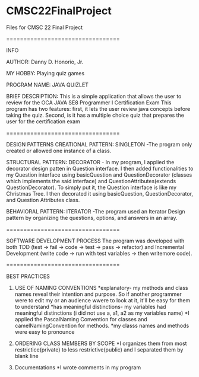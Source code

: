 # CMSC22FinalProject
Files for CMSC 22 Final Project

=================================

INFO

AUTHOR: Danny D. Honorio, Jr.

MY HOBBY: Playing quiz games

PROGRAM NAME: JAVA QUIZLET

BRIEF DESCRIPTION: This is a simple application that allows the user to review for the OCA JAVA SE8 Programmer I Certification Exam
                   This program has two features: first, it lets the user review java concepts before taking the quiz.
                   Second, is it has a multiple choice quiz that prepares the user for the certification exam

=================================

DESIGN PATTERNS
CREATIONAL PATTERN: SINGLETON -The program only created or allowed one instance of a class.

STRUCTURAL PATTERN: DECORATOR - In my program, I applied the decorator design patten in Question interface. I then added functionalities to my Question interface using 
                                basicQuestion and QuestionDecorator (classes which implements the said interface) and QuestionAttributes(extends QuestionDecorator).
                                To simply put it, the Question interface is like my Christmas Tree. I then decorated it using basicQuestion, QuestionDecorator, and
                                Question Attributes class.
                           
BEHAVIORAL PATTERN: ITERATOR -The program used an Iterator Design pattern by organizing the questions, options, and answers in an array.

=================================

SOFTWARE DEVELOPMENT PROCESS
The program was developed with both TDD (test -> fail -> code -> test -> pass -> refactor) and Incremental Development (write code -> run with test variables -> then writemore code). 

=================================

BEST PRACTICES

1) USE OF NAMING CONVENTIONS
    *explanatory- my methods and class names reveal their intention and purpose. So if another programmer were to edit my or an audience wwere to look at it, it'll be easy for 
                  them to understand
    *has meaningful distinctions- my variables had meaningful distinctions (i did not use a, a1, a2 as my variables name)
    *I applied the PascalNaming Convention for classes and camelNamingConvention for methods.
    *my classs names and methods were easy to pronounce
    
2) ORDERING CLASS MEMBERS BY SCOPE
    *I organizes them from most restrictice(private) to less restrictive(public) and I separated them by blank line
    
3) Documentations
    *I wrote comments in my program



